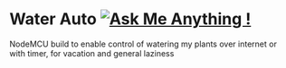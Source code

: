 # Water Auto [![Ask Me Anything !](https://img.shields.io/badge/Ask%20me-anything-1abc9c.svg)](https://GitHub.com/utkarshsethi/ama)
 NodeMCU build to enable control of watering my plants over internet or with timer, for vacation and general laziness
